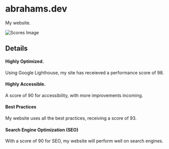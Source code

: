 # abrahams.dev

My website.


![Scores Image](https://abrahams.dev/images/gallery/lighthousescores.jpg)
## Details 

#### Highly Optimized.
Using Google Lighthouse, my site has receieved a performance score of 98.

#### Highly Accessible.
A score of 90 for accessibility, with more improvements incoming.

#### Best Practices
My website uses all the best practices, receiving a score of 93.

#### Search Engine Optimization (SEO)
With a score of 90 for SEO, my website will perform well on search engines.
